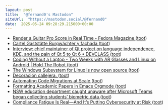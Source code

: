 ```yaml
---
layout: post
title:  "@fernand0's Mastodon"
siteUrl:  "https://mastodon.social/@fernand0"
date:  2025-05-24 09:28:29.215000+00:00
---
```

*  [Render a Guitar Pro Score in Real Time - Fedora Magazine ](https://fedoramagazine.org/render-a-guitar-pro-score-in-real-time) ([toot](https://mastodon.social/@fernand0/114562099394309122))
*  [Cartel Gaststätte Burgwächter y fachada ](https://www.flickr.com/photos/fernand0/54527095526) ([toot](https://mastodon.social/@fernand0/114561915573124457))
*  [Interview: chief maintainer of Qt project on language independence, KDE, and the pain of Qt 5 to Qt 6 • DEVCLASS ](https://devclass.com/2025/05/16/interview-chief-maintainer-of-qt-project-on-language-independence-kde-and-the-pain-of-qt-5-to-qt-6) ([toot](https://mastodon.social/@fernand0/114561893065410560))
*  [Coding Without a Laptop - Two Weeks with AR Glasses and Linux on Android \| Hold The Robot ](https://holdtherobot.com/blog/2025/05/11/linux-on-android-with-ar-glasses) ([toot](https://mastodon.social/@fernand0/114560214160186194))
*  [The Windows Subsystem for Linux is now open source ](https://blogs.windows.com/windowsdeveloper/2025/05/19/the-windows-subsystem-for-linux-is-now-open-source) ([toot](https://mastodon.social/@fernand0/114558377759985485))
*  [Decoración callejera. ](https://avecesunafoto.wordpress.com/2025/05/22/decoracion-callejera) ([toot](https://mastodon.social/@fernand0/114558018222625570))
*  [Automating Code Migrations at Scale ](https://blog.allegro.tech/2024/09/automating-code-migrations-at-scale.htm) ([toot](https://mastodon.social/@fernand0/114557992328451959))
*  [Formatting Academic Papers in Emacs Orgmode   ](https://roosnaflak.com/tech-and-research/academic-formatting-org-mode/) ([toot](https://mastodon.social/@fernand0/114557783345211429))
*  [NSW education department caught unaware after Microsoft Teams began collecting students’ biometric data ](https://www.theguardian.com/australia-news/2025/may/19/nsw-education-department-caught-unaware-after-microsoft-teams-began-collecting-students-biometric-dat) ([toot](https://mastodon.social/@fernand0/114557567159569981))
*  [Compliance Fatigue Is Real—And It’s Putting Cybersecurity at Risk ](https://www.tripwire.com/state-of-security/compliance-fatigue-real-and-its-putting-cybersecurity-ris) ([toot](https://mastodon.social/@fernand0/114557293294194681))
